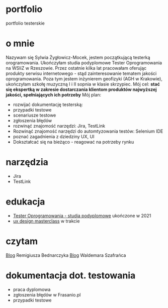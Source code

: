 # portfolio
portfolio testerskie
# o mnie
Nazywam się Sylwia Żygłowicz-Mocek, jestem początkującą testerką orogramowania. Ukończyłam studia podyplomowe Tester Oprogramowania na WSIiZ w Rzeszowie.
Przez ostatnie kilka lat pracowałam oferując produkty serwisu internetowego - stąd zainteresowanie tematem jakości oprogramowania. Poza tym jestem inżynierem geofizyki (AGH w Krakowie), ukończyłam szkołę muzyczną I i II sopnia w klasie skrzypiec. 
Mój cel: **stać się ekspertką w zakresie dostarczania klientom produktów najwyższej jakości, spełniających ich potrzeby**
Mój plan:
* rozwijać dokumentację testerską:
 * przypadki testowe
 * scenariusze testowe
 * zgłoszenia błędów
* rozwinąć znajomość narzędzi: Jira, TestLink
* Rozwinąć znajomość narzędzi do automtyzowania testów: Selenium IDE  
* poznać zagadnienia z dziedziny UX, UI
* Dokształcać się na bieżąco - reagować na potrzeby rynku

# narzędzia
* Jira
* TestLink

# edukacja
* [Tester Oprogramowania - studia podyplomowe](https://podyplomowe.wsiz.pl/studia-podyplomowe/tester-oprogramowania/) ukończone w 2021
* [ux design masterclass](https://uxdesignmasterclass.com/) w trakcie

# czytam
[Blog](https://remigiuszbednarczyk.pl/) Remigiusza Bednarczyka
[Blog](https://www.wyszkolewas.com.pl/) Waldemara Szafrańca

# dokumentacja dot. testowania
* praca dyplomowa
* zgłoszenia błędów w Frasanio.pl
* przypadki testowe
